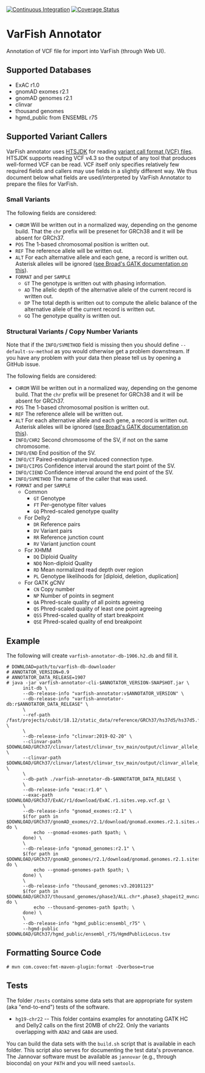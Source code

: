 [![Continuous Integration](https://github.com/bihealth/varfish-annotator/actions/workflows/ci.yml/badge.svg)](https://github.com/bihealth/varfish-annotator/actions?query=workflow%3Acontinuous-integration)
[![Coverage Status](https://coveralls.io/repos/github/bihealth/varfish-annotator/badge.svg?branch=main)](https://coveralls.io/github/bihealth/varfish-annotator?branch=main)

# VarFish Annotator

Annotation of VCF file for import into VarFish (through Web UI).

## Supported Databases

- ExAC r1.0
- gnomAD exomes r2.1
- gnomAD genomes r2.1
- clinvar
- thousand genomes
- hgmd\_public from ENSEMBL r75

## Supported Variant Callers

VarFish annotator uses [HTSJDK](https://github.com/samtools/htsjdk) for reading [variant call format (VCF) files](https://samtools.github.io/hts-specs/).
HTSJDK supports reading VCF v4.3 so the output of any tool that produces well-formed VCF can be read.
VCF itself only specifies relatively few required fields and callers may use fields in a slightly different way.
We thus document below what fields are used/interpreted by VarFish Annotator to prepare the files for VarFish.

### Small Variants

The following fields are considered:

- `CHROM`
  Will be written out in a normalized way, depending on the genome build.
  That the `chr` prefix will be presenet for GRCh38 and it will be absent for GRCh37.
- `POS`
  The 1-based chromosomal position is written out.
- `REF`
  The reference allele will be written out.
- `ALT`
  For each alternative allele and each gene, a record is written out.
  Asterisk alleles will be ignored ([see Broad's GATK documentation on this](https://gatk.broadinstitute.org/hc/en-us/articles/360035531912-Spanning-or-overlapping-deletions-allele-)).
- `FORMAT` and per `SAMPLE`
  - `GT` The genotype is written out with phasing information.
  - `AD` The allelic depth of the alternative allele of the current record is written out.
  - `DP` The total depth is written out to compute the allelic balance of the alternative allele of the current record is written out.
  - `GQ` The genotype quality is written out.

### Structural Variants / Copy Number Variants

Note that if the `INFO/SVMETHOD` field is missing then you should define `--default-sv-method` as you would otherwise get a problem downstream.
If you have any problem with your data then please tell us by opening a GitHub issue.

The following fields are considered:

- `CHROM`
  Will be written out in a normalized way, depending on the genome build.
  That the `chr` prefix will be presenet for GRCh38 and it will be absent for GRCh37.
- `POS`
  The 1-based chromosomal position is written out.
- `REF`
  The reference allele will be written out.
- `ALT`
  For each alternative allele and each gene, a record is written out.
  Asterisk alleles will be ignored ([see Broad's GATK documentation on this](https://gatk.broadinstitute.org/hc/en-us/articles/360035531912-Spanning-or-overlapping-deletions-allele-)).
- `INFO/CHR2`
  Second chromosome of the SV, if not on the same chromosome.
- `INFO/END`
  End position of the SV.
- `INFO/CT`
  Paired-endsignature induced connection type.
- `INFO/CIPOS`
  Confidence interval around the start point of the SV.
- `INFO/CIEND`
  Confidence interval around the end point of the SV.
- `INFO/SVMETHOD`
  The name of the caller that was used.
- `FORMAT` and per `SAMPLE`
  - Common
    - `GT` Genotype
    - `FT` Per-genotype filter values
    - `GQ` Phred-scaled genotype quality
  - For Delly2
    - `DR` Reference pairs
    - `DV` Variant pairs
    - `RR` Reference junction count
    - `RV` Variant junction count
  - For XHMM
    - `DQ` Diploid Quality
    - `NDQ` Non-diploid Quality
    - `RD` Mean normalized read depth over region
    - `PL` Genotype likelihoods for [diploid, deletion, duplication]
  - For GATK gCNV
     - `CN` Copy number
     - `NP` Number of points in segment
     - `QA` Phred-scale quality of all points agreeing
     - `QS` Phred-scaled quality of least one point agreeing
     - `QSS` Phred-scaled quality of start breakpoint
     - `QSE` Phred-scaled quality of end breakpoint

## Example

The following will create `varfish-annotator-db-1906.h2.db` and fill it.

```
# DOWNLOAD=path/to/varfish-db-downloader
# ANNOTATOR_VERSION=0.9
# ANNOTATOR_DATA_RELEASE=1907
# java -jar varfish-annotator-cli-$ANNOTATOR_VERSION-SNAPSHOT.jar \
      init-db \
      --db-release-info "varfish-annotator:v$ANNOTATOR_VERSION" \
      --db-release-info "varfish-annotator-db:r$ANNOTATOR_DATA_RELEASE" \
      \
      --ref-path /fast/projects/cubit/18.12/static_data/reference/GRCh37/hs37d5/hs37d5.fa \
      \
      --db-release-info "clinvar:2019-02-20" \
      --clinvar-path $DOWNLOAD/GRCh37/clinvar/latest/clinvar_tsv_main/output/clinvar_allele_trait_pairs.single.b37.tsv \
      --clinvar-path $DOWNLOAD/GRCh37/clinvar/latest/clinvar_tsv_main/output/clinvar_allele_trait_pairs.multi.b37.tsv \
      \
      --db-path ./varfish-annotator-db-$ANNOTATOR_DATA_RELEASE \
      \
      --db-release-info "exac:r1.0" \
      --exac-path $DOWNLOAD/GRCh37/ExAC/r1/download/ExAC.r1.sites.vep.vcf.gz \
      \
      --db-release-info "gnomad_exomes:r2.1" \
      $(for path in $DOWNLOAD/GRCh37/gnomAD_exomes/r2.1/download/gnomad.exomes.r2.1.sites.chr*.normalized.vcf.bgz; do \
          echo --gnomad-exomes-path $path; \
      done) \
      \
      --db-release-info "gnomad_genomes:r2.1" \
      $(for path in $DOWNLOAD/GRCh37/gnomAD_genomes/r2.1/download/gnomad.genomes.r2.1.sites.chr*.normalized.vcf.bgz; do \
          echo --gnomad-genomes-path $path; \
      done) \
      \
      --db-release-info "thousand_genomes:v3.20101123"
      $(for path in $DOWNLOAD/GRCh37/thousand_genomes/phase3/ALL.chr*.phase3_shapeit2_mvncall_integrated_v5a.20130502.sites.vcf.gz; do \
          echo --thousand-genomes-path $path; \
      done) \
      \
      --db-release-info "hgmd_public:ensembl_r75" \
      --hgmd-public $DOWNLOAD/GRCh37/hgmd_public/ensembl_r75/HgmdPublicLocus.tsv
```

## Formatting Source Code

```
# mvn com.coveo:fmt-maven-plugin:format -Dverbose=true
```

## Tests

The folder `/tests` contains some data sets that are appropriate for system (aka "end-to-end") tests of the software.

- `hg19-chr22` --
   This folder contains examples for annotating GATK HC and Delly2 calls on the first 20MB of chr22.
   Only the variants overlapping with `ADA2` and `GAB4` are used.

You can build the data sets with the `build.sh` script that is available in each folder.
This script also serves for documenting the test data's provenance.
The Jannovar software must be available as `jannovar` (e.g., through bioconda) on your `PATH` and you will need `samtools`.
